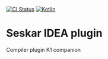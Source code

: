 [![CI Status](https://github.com/turansky/seskar/workflows/idea%20plugin/badge.svg)](https://github.com/turansky/seskar/actions)
[![Kotlin](https://img.shields.io/badge/kotlin-2.0.0-blue.svg?logo=kotlin)](http://kotlinlang.org)

# Seskar IDEA plugin

Compiler plugin K1 companion
